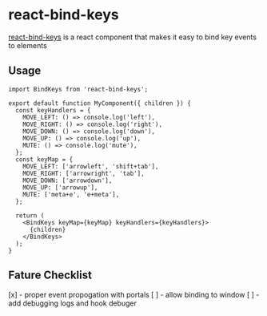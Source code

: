 # react-bind-keys

[react-bind-keys](https://github.com/inturn/react-use-bind-keys) is a react component that makes it easy to bind key events to elements

## Usage

```tsx
import BindKeys from 'react-bind-keys';

export default function MyComponent({ children }) {
  const keyHandlers = {
    MOVE_LEFT: () => console.log('left'),
    MOVE_RIGHT: () => console.log('right'),
    MOVE_DOWN: () => console.log('down'),
    MOVE_UP: () => console.log('up'),
    MUTE: () => console.log('mute'),
  };
  const keyMap = {
    MOVE_LEFT: ['arrowleft', 'shift+tab'],
    MOVE_RIGHT: ['arrowright', 'tab'],
    MOVE_DOWN: ['arrowdown'],
    MOVE_UP: ['arrowup'],
    MUTE: ['meta+e', 'e+meta'],
  };

  return (
    <BindKeys keyMap={keyMap} keyHandlers={keyHandlers}>
      {children}
    </BindKeys>
  );
}
```

## Fature Checklist

[x] - proper event propogation with portals
[ ] - allow binding to window
[ ] - add debugging logs and hook debuger

